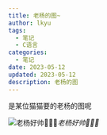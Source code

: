 ```yaml
---
title: 老杨的图~
author: lkyu
tags:
  - 笔记
  - C语言
categories:
  - 笔记
date: 2023-05-12
updated: 2023-05-12
description: 老杨的图
---
```


是某位猫猫要的老杨的图呢

<!-- more -->
![老杨好帅🥰🥰🥰](https://pic2.imgdb.cn/item/645d1b450d2dde577776b2fa.jpg)_老杨好帅🥰🥰🥰_
